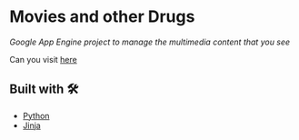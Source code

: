 # Movies and other Drugs

_Google App Engine project to manage the multimedia content that you see_

Can you visit [here](https://moviesandotherdrugs.appspot.com/)


## Built with 🛠️

* [Python](https://www.python.org/) 
* [Jinja](http://jinja.pocoo.org/docs/2.10)


